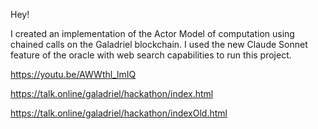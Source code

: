 Hey!

I created an implementation of the Actor Model of computation using chained calls on the Galadriel blockchain. I used the new Claude Sonnet feature of the oracle with web search capabilities to run this project. 

https://youtu.be/AWWthl_lmIQ

https://talk.online/galadriel/hackathon/index.html

https://talk.online/galadriel/hackathon/indexOld.html
